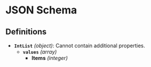 # JSON Schema

## Definitions

- **`IntList`** *(object)*: Cannot contain additional properties.
  - **`values`** *(array)*
    - **Items** *(integer)*
